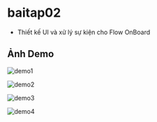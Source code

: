 # baitap02
- Thiết kế UI và xử lý sự kiện cho Flow OnBoard
## Ảnh Demo
![demo1](./assets/demo1.png)

![demo2](./assets/demo2.png)

![demo3](./assets/demo3.png)

![demo4](./assets/demo4.png)





